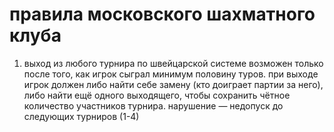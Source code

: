 # правила московского шахматного клуба

1. выход из любого турнира по швейцарской системе возможен только после того, как игрок сыграл минимум половину туров. при выходе игрок должен либо найти себе замену (кто доиграет партии за него), либо найти ещё одного выходящего, чтобы сохранить чётное количество участников турнира. нарушение — недопуск до следующих турниров (1-4)
